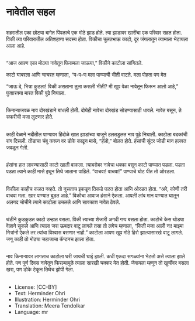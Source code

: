 # नावेतील सहल

##
शहरातील एका छोट्या बागेत पिंपळाचे एक मोठे झाड होते. त्या झाडावर खारींचा एक परिवार राहत होता. विकी त्या परिवारातील अतिशहाणा सदस्य होता. विकीचा चुलतभाऊ काटो, दूर जंगलातून त्यामाला भेटायला आला आहे. 

##
“आज आपण एका मोठ्या नावेतून फिरामला जाऊया,” विकीने काटोला सांगितले. 

काटो घाबरला आणि चाचरत म्हणाला, “प-प-ण मला पाण्याची भीती वाटते. मला पोहता पण मेत  

“जाऊ दे, भित्रा कुठला! विकी असताना तुला कसली भीती? मी खूप वेळा नावेतून फिरून आलो आहे,” फुशारक्या मारत विकी पुढे निघाला. 

##
किनाऱ्याजवळ नाव दोरखंडाने बांधली होती. दोघेही नावेचा दोरखंड सोडण्यासाठी धावले. नावेत बसून, ते सफरीची मजा लुटणार होते. 

##
काही वेळाने नदीतील पाण्यावर हिंदोळे खात झाडांच्या बाजूने हलतडुलत नाव पुढे निघाली. काटोला बदकांची रांग दिसली. तोंडाचा चंबू करून वर डोके काढून मासे, “हॅलो,” बोलत होते. हंसांची सुंदर जोडी मान हलवत जवळून गेली. 

##
हंसांना हात लावण्यासाठी काटो खाली वाकला. त्याबरोबर नावेचा धक्का बसून काटो पाण्यात पडला. पडता पडता त्याने काही मासे इथून तिथे जाताना पाहिले. “वाचवा! वाचवा!” पाण्याचे घोट पीत तो ओरडला. 

##
विकीला काहीच कळत नव्हते. तो नुसताच इकडून तिकडे पळत होता आणि ओरडत होता. “अरे, कोणी तरी वाचवा मला. खार पाण्यात बुडत आहे.” विकीचा आवाज हंसाने ऐकला. आपली लांब मान पाण्यात घालून अलगद चोचीने त्याने काटोला उचलले आणि सावकाश नावेत ठेवले. 

##
थंडीने कुडकुडत काटो उन्हात बसला. विकी त्याच्या शेजारी अगदी गप्प बसला होता. काटोचे केस थोड्या वेळाने सुकले आणि त्याला जरा ऊबदार वाटू लागले तसा तो लगेच म्हणाला, “किती मजा आली ना! माझ्मा मित्रांनी ऐकले तर त्यांचा विश्‍वास बसणार नाही.” काटोला आपण खूप मोठे हिरो झाल्यासारखे वाटू लागले. जणू काही तो मोठ्या जहाजाचा कॅप्टनच झाला होता. 

##
नाव किनाऱ्यावर लागताच काटोला घरी जायची घाई झाली. कधी एकदा सगळ्यांना भेटतो असे त्याला झाले होते. पण पूर्ण दिवस नावेतून फिरल्यामुळे त्याला सारखी चक्कर येत होती. जेवायला म्हणून तो खुर्चीवर बसला खरा, पण डोके टेकून तिथेच झोपी गेला. 

##
* License: [CC-BY]
* Text: Herminder Ohri
* Illustration: Herminder Ohri
* Translation: Meera Tendolkar
* Language: mr
